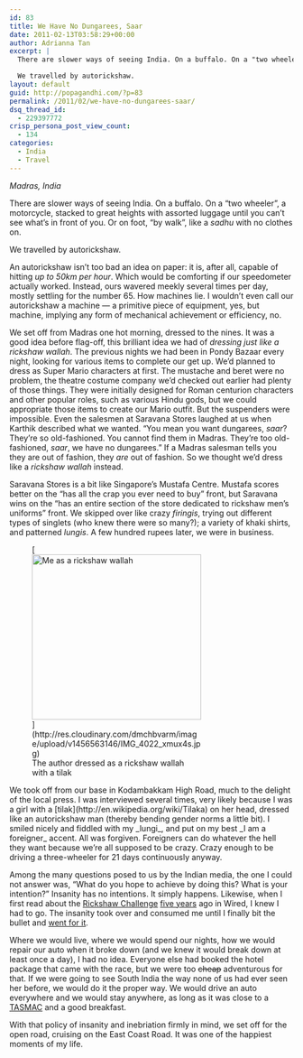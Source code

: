 ```yaml
---
id: 83
title: We Have No Dungarees, Saar
date: 2011-02-13T03:58:29+00:00
author: Adrianna Tan
excerpt: |
  There are slower ways of seeing India. On a buffalo. On a "two wheeler", a motorcycle, stacked to great heights with assorted luggage until you can't see what's in front of you. Or on foot, "by walk", like a <em>sadhu</em> with no clothes on.

  We travelled by autorickshaw.
layout: default
guid: http://popagandhi.com/?p=83
permalink: /2011/02/we-have-no-dungarees-saar/
dsq_thread_id:
  - 229397772
crisp_persona_post_view_count:
  - 134
categories:
  - India
  - Travel
---
```

_Madras, India_

There are slower ways of seeing India. On a buffalo. On a &#8220;two wheeler&#8221;, a motorcycle, stacked to great heights with assorted luggage until you can&#8217;t see what&#8217;s in front of you. Or on foot, &#8220;by walk&#8221;, like a _sadhu_ with no clothes on.

We travelled by autorickshaw.

An autorickshaw isn&#8217;t too bad an idea on paper: it is, after all, capable of hitting _up to 50km per hour_. Which would be comforting if our speedometer actually worked. Instead, ours wavered meekly several times per day, mostly settling for the number 65. How machines lie. I wouldn&#8217;t even call our autorickshaw a machine — a primitive piece of equipment, yes, but machine, implying any form of mechanical achievement or efficiency, no.

We set off from Madras one hot morning, dressed to the nines. It was a good idea before flag-off, this brilliant idea we had of _dressing just like a rickshaw wallah_. The previous nights we had been in Pondy Bazaar every night, looking for various items to complete our get up. We&#8217;d planned to dress as Super Mario characters at first. The mustache and beret were no problem, the theatre costume company we&#8217;d checked out earlier had plenty of those things. They were initially designed for Roman centurion characters and other popular roles, such as various Hindu gods, but we could appropriate those items to create our Mario outfit. But the suspenders were impossible. Even the salesmen at Saravana Stores laughed at us when Karthik described what we wanted. &#8220;You mean you want dungarees, _saar_? They&#8217;re so old-fashioned. You cannot find them in Madras. They&#8217;re too old-fashioned, _saar_, we have no dungarees.&#8221; If a Madras salesman tells you they are out of fashion, they _are_ out of fashion. So we thought we&#8217;d dress like a _rickshaw wallah_ instead.

Saravana Stores is a bit like Singapore&#8217;s Mustafa Centre. Mustafa scores better on the &#8220;has all the crap you ever need to buy&#8221; front, but Saravana wins on the &#8220;has an entire section of the store dedicated to rickshaw men&#8217;s uniforms&#8221; front. We skipped over like crazy _firingis_, trying out different types of singlets (who knew there were so many?); a variety of khaki shirts, and patterned _lungis_. A few hundred rupees later, we were in business.

<figure id="attachment_95" style="width: 300px" class="wp-caption alignright">[<img src="http://res.cloudinary.com/dmchbvarm/image/upload/h_293,w_300/v1456563146/IMG_4022_xmux4s.jpg" alt="Me as a rickshaw wallah" title="Me as a rickshaw wallah" width="300" height="293" class="size-medium wp-image-95" />](http://res.cloudinary.com/dmchbvarm/image/upload/v1456563146/IMG_4022_xmux4s.jpg)<figcaption class="wp-caption-text">The author dressed as a rickshaw wallah with a tilak</figcaption></figure> We took off from our base in Kodambakkam High Road, much to the delight of the local press. I was interviewed several times, very likely because I was a girl with a [tilak](http://en.wikipedia.org/wiki/Tilaka) on her head, dressed like an autorickshaw man (thereby bending gender norms a little bit). I smiled nicely and fiddled with my _lungi_, and put on my best _I am a foreigner_ accent. All was forgiven. Foreigners can do whatever the hell they want because we&#8217;re all supposed to be crazy. Crazy enough to be driving a three-wheeler for 21 days continuously anyway.

Among the many questions posed to us by the Indian media, the one I could not answer was, &#8220;What do you hope to achieve by doing this? What is your intention?&#8221; Insanity has no intentions. It simply happens. Likewise, when I first read about the [Rickshaw Challenge](http://rickshawchallenge.com) [five years](http://www.wired.com/wired/archive/15.01/posts.html?pg=5) ago in Wired, I knew I had to go. The insanity took over and consumed me until I finally bit the bullet and [went for it](http://rickrollshaw.com/).

Where we would live, where we would spend our nights, how we would repair our auto when it broke down (and we knew it would break down at least once a day), I had no idea. Everyone else had booked the hotel package that came with the race, but we were too <s>cheap</s> adventurous for that. If we were going to see South India the way none of us had ever seen her before, we would do it the proper way. We would drive an auto everywhere and we would stay anywhere, as long as it was close to a [TASMAC](http://en.wikipedia.org/wiki/TASMAC) and a good breakfast.

With that policy of insanity and inebriation firmly in mind, we set off for the open road, cruising on the East Coast Road. It was one of the happiest moments of my life.
